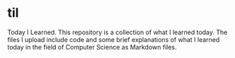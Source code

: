 # til
Today I Learned. This repository is a collection of what I learned today. The files I upload include code and some brief explanations of what I learned today in the field of Computer Science as Markdown files.
